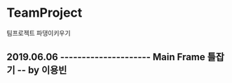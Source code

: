 # TeamProject
팀프로젝트 파댕이키우기


2019.06.06  ---------------------
Main Frame 틀잡기 -- by 이용빈
---------------------------------
